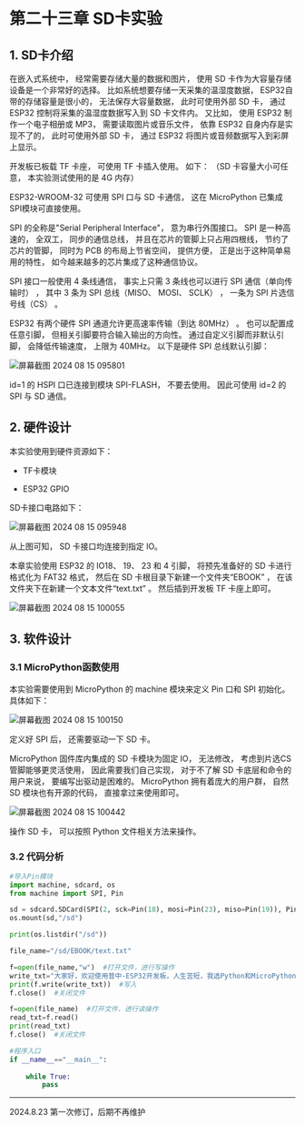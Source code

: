 # 第二十三章 SD卡实验

## 1. SD卡介绍

在嵌入式系统中， 经常需要存储大量的数据和图片， 使用 SD 卡作为大容量存储设备是一个非常好的选择。 比如系统想要存储一天采集的温湿度数据， ESP32自带的存储容量是很小的， 无法保存大容量数据， 此时可使用外部 SD 卡， 通过ESP32 控制将采集的温湿度数据写入到 SD 卡文件内。 又比如， 使用 ESP32 制作一个电子相册或 MP3， 需要读取图片或音乐文件， 依靠 ESP32 自身内存是实现不了的， 此时可使用外部 SD 卡， 通过 ESP32 将图片或音频数据写入到彩屏上显示。

开发板已板载 TF 卡座， 可使用 TF 卡插入使用。 如下： （SD 卡容量大小可任意， 本实验测试使用的是 4G 内存）

ESP32-WROOM-32 可使用 SPI 口与 SD 卡通信， 这在 MicroPython 已集成 SPI模块可直接使用。

SPI 的全称是"Serial Peripheral Interface"， 意为串行外围接口。 SPI 是一种高速的， 全双工， 同步的通信总线， 并且在芯片的管脚上只占用四根线， 节约了芯片的管脚， 同时为 PCB 的布局上节省空间， 提供方便， 正是出于这种简单易用的特性， 如今越来越多的芯片集成了这种通信协议。

SPI 接口一般使用 4 条线通信， 事实上只需 3 条线也可以进行 SPI 通信（单向传输时） ， 其中 3 条为 SPI 总线（MISO、 MOSI、 SCLK） ， 一条为 SPI 片选信号线（CS） 。

ESP32 有两个硬件 SPI 通道允许更高速率传输（到达 80MHz） 。 也可以配置成任意引脚， 但相关引脚要符合输入输出的方向性。 通过自定义引脚而非默认引脚， 会降低传输速度， 上限为 40MHz。 以下是硬件 SPI 总线默认引脚：

![屏幕截图 2024 08 15 095801](https://img.picgo.net/2024/08/15/-2024-08-15-095801fffb3b43f26dfb5f.png)

id=1 的 HSPI 口已连接到模块 SPI-FLASH， 不要去使用。 因此可使用 id=2 的SPI 与 SD 通信。

## 2. 硬件设计

本实验使用到硬件资源如下：

- TF卡模块

- ESP32 GPIO

SD卡接口电路如下：

![屏幕截图 2024 08 15 095948](https://img.picgo.net/2024/08/15/-2024-08-15-0959486725506407e74354.png)

从上图可知， SD 卡接口均连接到指定 IO。

本章实验使用 ESP32 的 IO18、 19、 23 和 4 引脚， 将预先准备好的 SD 卡进行格式化为 FAT32 格式， 然后在 SD 卡根目录下新建一个文件夹“EBOOK” ， 在该文件夹下在新建一个文本文件“text.txt” 。 然后插到开发板 TF 卡座上即可。

![屏幕截图 2024 08 15 100055](https://img.picgo.net/2024/08/15/-2024-08-15-1000558788e2dce5d8c898.png)

## 3. 软件设计

### 3.1 MicroPython函数使用

本实验需要使用到 MicroPython 的 machine 模块来定义 Pin 口和 SPI 初始化。 具体如下：

![屏幕截图 2024 08 15 100150](https://img.picgo.net/2024/08/15/-2024-08-15-100150cbf9d0f4d05ae2d8.png)

定义好 SPI 后， 还需要驱动一下 SD 卡。

MicroPython 固件库内集成的 SD 卡模块为固定 IO， 无法修改， 考虑到片选CS 管脚能够更灵活使用， 因此需要我们自己实现， 对于不了解 SD 卡底层和命令的用户来说， 要编写出驱动是困难的。 MicroPython 拥有着庞大的用户群， 自然SD 模块也有开源的代码， 直接拿过来使用即可。

![屏幕截图 2024 08 15 100442](https://img.picgo.net/2024/08/15/-2024-08-15-1004425cbbed31be275bbc.png)

操作 SD 卡， 可以按照 Python 文件相关方法来操作。

### 3.2 代码分析

```python
#导入Pin模块
import machine, sdcard, os
from machine import SPI, Pin

sd = sdcard.SDCard(SPI(2, sck=Pin(18), mosi=Pin(23), miso=Pin(19)), Pin(4))
os.mount(sd,"/sd")

print(os.listdir("/sd"))

file_name="/sd/EBOOK/text.txt"

f=open(file_name,"w")  #打开文件，进行写操作
write_txt="大家好，欢迎使用普中-ESP32开发板，人生苦短，我选Python和MicroPython"
print(f.write(write_txt))  #写入
f.close()  #关闭文件

f=open(file_name)  #打开文件，进行读操作
read_txt=f.read()
print(read_txt)
f.close()  #关闭文件

#程序入口
if __name__=="__main__":
    
    while True:
        pass

```

---

2024.8.23 第一次修订，后期不再维护
